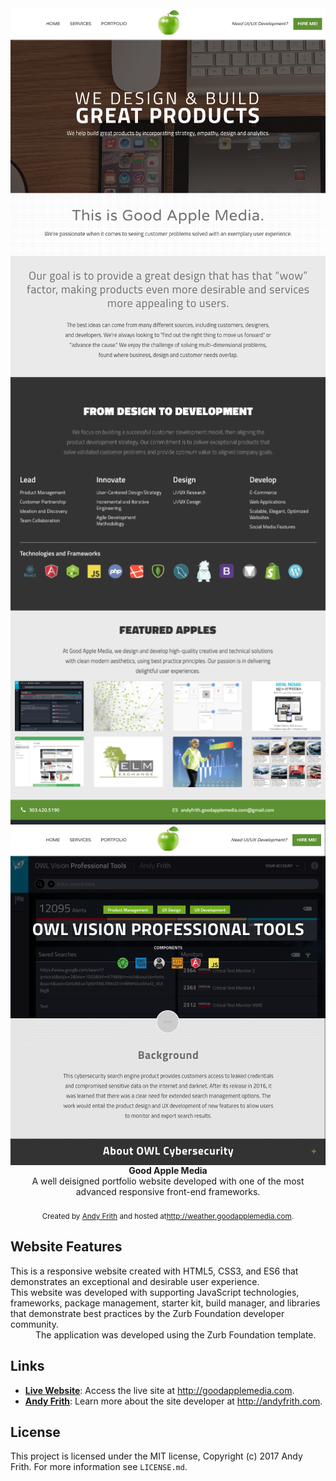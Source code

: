 <img src="https://raw.githubusercontent.com/andyfrith/goodapplemedia.com/master/GoodAppleMedia1.png" alt="Good Apple Media" align="center" />
<br />
<img src="https://raw.githubusercontent.com/andyfrith/goodapplemedia.com/master/GoodAppleMedia2.png" alt="Good Apple Media" align="center" />
<br />
<img src="https://raw.githubusercontent.com/andyfrith/goodapplemedia.com/master/GoodAppleMedia3.png" alt="Good Apple Media" align="center" />
<br />
<img src="https://raw.githubusercontent.com/andyfrith/goodapplemedia.com/master/GoodAppleMedia4.png" alt="Good Apple Media" align="center" />
<br />

<div align="center"><strong>Good Apple Media</strong></div>
<div align="center">A well deisigned portfolio website developed with one of the most advanced responsive front-end frameworks.</div>

<br />

<div align="center">
  <sub>Created by <a href="http://andyfrith.com">Andy Frith</a> and hosted at<a href="http://goodapplemedia.com">http://weather.goodapplemedia.com</a>.</sub>
</div>

## Website Features

<dl>
  <dt>This is a responsive website created with HTML5, CSS3, and ES6 that demonstrates an exceptional and desirable user experience.</dt>
  <dd></dd>
  <dt>This website was developed with supporting JavaScript technologies, frameworks, package management, starter kit, build manager, and libraries that demonstrate best practices by the Zurb Foundation developer community.</dt>
  <dd>The application was developed using the Zurb Foundation template.</dd>
</dl>

## Links

- [**Live Website**](http://goodapplemedia.com): Access the live site at http://goodapplemedia.com.
- [**Andy Frith**](http://andyfrith.com): Learn more about the site developer at http://andyfrith.com.

## License

This project is licensed under the MIT license, Copyright (c) 2017 Andy Frith. For more information see `LICENSE.md`.
